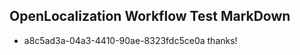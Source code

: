## OpenLocalization Workflow Test MarkDown

* a8c5ad3a-04a3-4410-90ae-8323fdc5ce0a 
thanks!



<!--HONumber=Jan16_HO2-->
